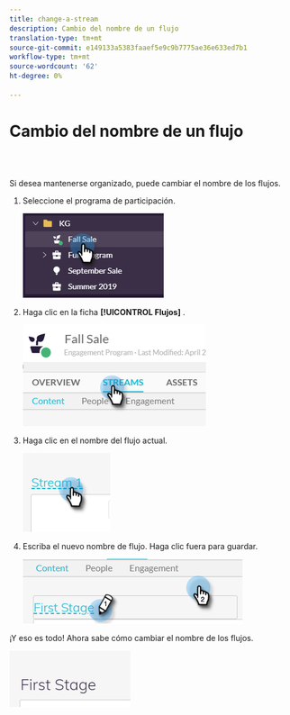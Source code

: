 ```yaml
---
title: change-a-stream
description: Cambio del nombre de un flujo
translation-type: tm+mt
source-git-commit: e149133a5383faaef5e9c9b7775ae36e633ed7b1
workflow-type: tm+mt
source-wordcount: '62'
ht-degree: 0%

---
```



# Cambio del nombre de un flujo

<br> 

Si desea mantenerse organizado, puede cambiar el nombre de los flujos.

1. Seleccione el programa de participación.

   ![Imagen uno](/help/sky/assets/engagement-programs/rename-a-stream/rename-a-stream-1.png)

1. Haga clic en la ficha **[!UICONTROL Flujos]** .

   ![Imagen dos](/help/sky/assets/engagement-programs/rename-a-stream/rename-a-stream-2.png)

1. Haga clic en el nombre del flujo actual.

   ![Imagen tres](/help/sky/assets/engagement-programs/rename-a-stream/rename-a-stream-3.png)

1. Escriba el nuevo nombre de flujo. Haga clic fuera para guardar.

   ![Imagen Cuatro](/help/sky/assets/engagement-programs/rename-a-stream/rename-a-stream-4.png)

¡Y eso es todo! Ahora sabe cómo cambiar el nombre de los flujos.

![Imagen cinco](/help/sky/assets/engagement-programs/rename-a-stream/rename-a-stream-5.png)
